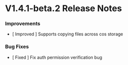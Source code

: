# V1.4.1-beta.2 Release Notes



### Improvements

- [ Improved ] Supports copying files across cos storage

### Bug Fixes

- [ Fixed ] Fix auth permission verification bug